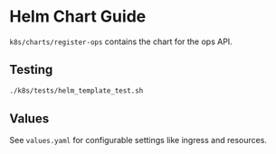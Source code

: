# Helm Chart Guide

`k8s/charts/register-ops` contains the chart for the ops API.

## Testing
```bash
./k8s/tests/helm_template_test.sh
```

## Values
See `values.yaml` for configurable settings like ingress and resources.
